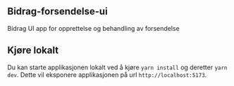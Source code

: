 ## Bidrag-forsendelse-ui
Bidrag UI app for opprettelse og behandling av forsendelse

## Kjøre lokalt
Du kan starte applikasjonen lokalt ved å kjøre `yarn install` og deretter `yarn dev`. Dette vil eksponere applikasjonen på url `http://localhost:5173`.

